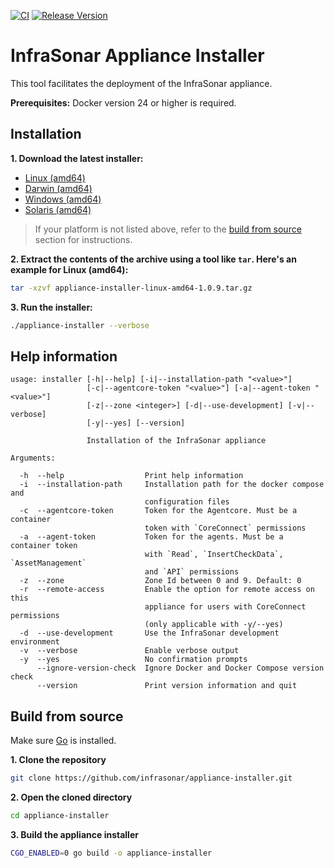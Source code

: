 [![CI](https://github.com/infrasonar/appliance-installer/workflows/CI/badge.svg)](https://github.com/infrasonar/appliance-installer/actions)
[![Release Version](https://img.shields.io/github/release/infrasonar/appliance-installer)](https://github.com/infrasonar/appliance-installer/releases)

# InfraSonar Appliance Installer

This tool facilitates the deployment of the InfraSonar appliance.

**Prerequisites:** Docker version 24 or higher is required.

## Installation

**1. Download the latest installer:**

- [Linux (amd64)](https://github.com/infrasonar/appliance-installer/releases/download/v1.0.9/appliance-installer-linux-amd64-1.0.9.tar.gz)
- [Darwin (amd64)](https://github.com/infrasonar/appliance-installer/releases/download/v1.0.9/appliance-installer-darwin-amd64-1.0.9.tar.gz)
- [Windows (amd64)](https://github.com/infrasonar/appliance-installer/releases/download/v1.0.9/appliance-installer-windows-amd64-1.0.9.zip)
- [Solaris (amd64)](https://github.com/infrasonar/appliance-installer/releases/download/v1.0.9/appliance-installer-solaris-amd64-1.0.9.tar.gz)

> If your platform is not listed above, refer to the [build from source](#build-from-source) section for instructions.

**2. Extract the contents of the archive using a tool like `tar`. Here's an example for Linux (amd64):**
```bash
tar -xzvf appliance-installer-linux-amd64-1.0.9.tar.gz
```

**3. Run the installer:**

```bash
./appliance-installer --verbose
```

## Help information

```
usage: installer [-h|--help] [-i|--installation-path "<value>"]
                 [-c|--agentcore-token "<value>"] [-a|--agent-token "<value>"]
                 [-z|--zone <integer>] [-d|--use-development] [-v|--verbose]
                 [-y|--yes] [--version]

                 Installation of the InfraSonar appliance

Arguments:

  -h  --help                  Print help information
  -i  --installation-path     Installation path for the docker compose and
                              configuration files
  -c  --agentcore-token       Token for the Agentcore. Must be a container
                              token with `CoreConnect` permissions
  -a  --agent-token           Token for the agents. Must be a container token
                              with `Read`, `InsertCheckData`, `AssetManagement`
                              and `API` permissions
  -z  --zone                  Zone Id between 0 and 9. Default: 0
  -r  --remote-access         Enable the option for remote access on this
                              appliance for users with CoreConnect permissions
                              (only applicable with -y/--yes)
  -d  --use-development       Use the InfraSonar development environment
  -v  --verbose               Enable verbose output
  -y  --yes                   No confirmation prompts
      --ignore-version-check  Ignore Docker and Docker Compose version check
      --version               Print version information and quit
```

## Build from source

Make sure [Go](https://go.dev/doc/install) is installed.

**1. Clone the repository**
```bash
git clone https://github.com/infrasonar/appliance-installer.git
```

**2. Open the cloned directory**
```bash
cd appliance-installer
```

**3. Build the appliance installer**
```bash
CGO_ENABLED=0 go build -o appliance-installer
```

